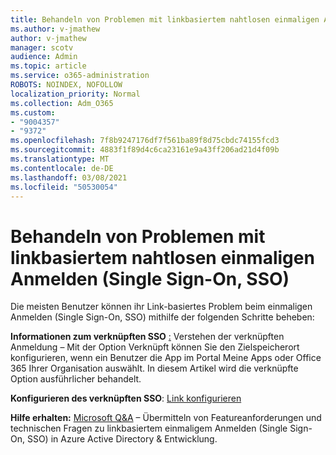 ```yaml
---
title: Behandeln von Problemen mit linkbasiertem nahtlosen einmaligen Anmelden (Single Sign-On, SSO)
ms.author: v-jmathew
author: v-jmathew
manager: scotv
audience: Admin
ms.topic: article
ms.service: o365-administration
ROBOTS: NOINDEX, NOFOLLOW
localization_priority: Normal
ms.collection: Adm_O365
ms.custom:
- "9004357"
- "9372"
ms.openlocfilehash: 7f8b9247176df7f561ba89f8d75cbdc74155fcd3
ms.sourcegitcommit: 4883f1f89d4c6ca23161e9a43ff206ad21d4f09b
ms.translationtype: MT
ms.contentlocale: de-DE
ms.lasthandoff: 03/08/2021
ms.locfileid: "50530054"
---
```

# <a name="troubleshoot-link-based-seamless-single-sign-on-sso-issues"></a>Behandeln von Problemen mit linkbasiertem nahtlosen einmaligen Anmelden (Single Sign-On, SSO)

Die meisten Benutzer können ihr Link-basiertes Problem beim einmaligen Anmelden (Single Sign-On, SSO) mithilfe der folgenden Schritte beheben:

**Informationen zum verknüpften SSO** [:](https://docs.microsoft.com/azure/active-directory/manage-apps/configure-linked-sign-on) Verstehen der verknüpften Anmeldung – Mit der Option Verknüpft können Sie den Zielspeicherort konfigurieren, wenn ein Benutzer die App im Portal Meine Apps oder Office 365 Ihrer Organisation auswählt. In diesem Artikel wird die verknüpfte Option ausführlicher behandelt.

**Konfigurieren des verknüpften SSO**: [Link konfigurieren](https://docs.microsoft.com/azure/active-directory/manage-apps/configure-linked-sign-on#configure-link)

**Hilfe erhalten:** [Microsoft Q&A](https://docs.microsoft.com/answers/topics/azure-ad-single-sign-on.html) – Übermitteln von Featureanforderungen und technischen Fragen zu linkbasiertem einmaligem Anmelden (Single Sign-On, SSO) in Azure Active Directory & Entwicklung.
